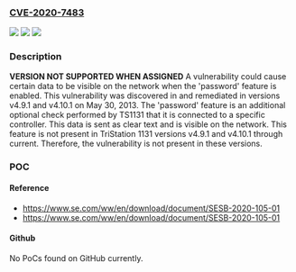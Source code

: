 ### [CVE-2020-7483](https://cve.mitre.org/cgi-bin/cvename.cgi?name=CVE-2020-7483)
![](https://img.shields.io/static/v1?label=Product&message=TriStation%20TS1131%20(v4.0.0%20to%20v4.9.0%2C%20v4.10.0)&color=blue)
![](https://img.shields.io/static/v1?label=Version&message=n%2Fa&color=blue)
![](https://img.shields.io/static/v1?label=Vulnerability&message=cleartext&color=brighgreen)

### Description

**VERSION NOT SUPPORTED WHEN ASSIGNED** A vulnerability could cause certain data to be visible on the network when the 'password' feature is enabled. This vulnerability was discovered in and remediated in versions v4.9.1 and v4.10.1 on May 30, 2013. The 'password' feature is an additional optional check performed by TS1131 that it is connected to a specific controller. This data is sent as clear text and is visible on the network. This feature is not present in TriStation 1131 versions v4.9.1 and v4.10.1 through current. Therefore, the vulnerability is not present in these versions.

### POC

#### Reference
- https://www.se.com/ww/en/download/document/SESB-2020-105-01
- https://www.se.com/ww/en/download/document/SESB-2020-105-01

#### Github
No PoCs found on GitHub currently.

